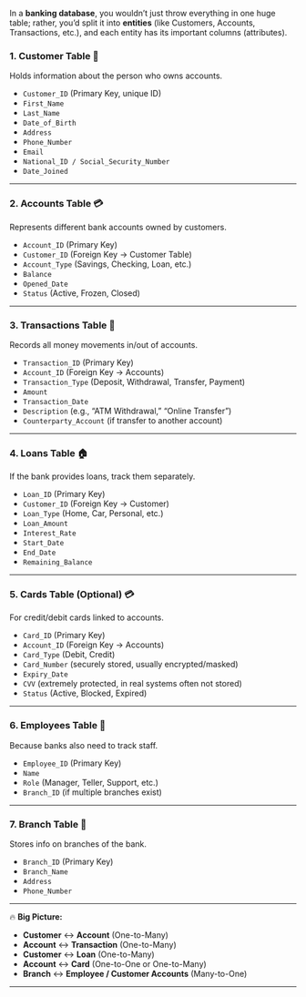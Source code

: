 
In a **banking database**, you wouldn’t just throw everything in one huge table; rather, you’d split it into **entities** (like Customers, Accounts, Transactions, etc.), and each entity has its important columns (attributes).  



### 1. **Customer Table** 👤  
Holds information about the person who owns accounts.  
- `Customer_ID` (Primary Key, unique ID)  
- `First_Name`  
- `Last_Name`  
- `Date_of_Birth`  
- `Address`  
- `Phone_Number`  
- `Email`  
- `National_ID / Social_Security_Number`  
- `Date_Joined`  

---

### 2. **Accounts Table** 💳  
Represents different bank accounts owned by customers.  
- `Account_ID` (Primary Key)  
- `Customer_ID` (Foreign Key → Customer Table)  
- `Account_Type` (Savings, Checking, Loan, etc.)  
- `Balance`  
- `Opened_Date`  
- `Status` (Active, Frozen, Closed)  

---

### 3. **Transactions Table** 💸  
Records all money movements in/out of accounts.  
- `Transaction_ID` (Primary Key)  
- `Account_ID` (Foreign Key → Accounts)  
- `Transaction_Type` (Deposit, Withdrawal, Transfer, Payment)  
- `Amount`  
- `Transaction_Date`  
- `Description` (e.g., “ATM Withdrawal,” “Online Transfer”)  
- `Counterparty_Account` (if transfer to another account)  

---

### 4. **Loans Table** 🏠  
If the bank provides loans, track them separately.  
- `Loan_ID` (Primary Key)  
- `Customer_ID` (Foreign Key → Customer)  
- `Loan_Type` (Home, Car, Personal, etc.)  
- `Loan_Amount`  
- `Interest_Rate`  
- `Start_Date`  
- `End_Date`  
- `Remaining_Balance`  

---

### 5. **Cards Table** (Optional) 💳  
For credit/debit cards linked to accounts.  
- `Card_ID` (Primary Key)  
- `Account_ID` (Foreign Key → Accounts)  
- `Card_Type` (Debit, Credit)  
- `Card_Number` (securely stored, usually encrypted/masked)  
- `Expiry_Date`  
- `CVV` (extremely protected, in real systems often not stored)  
- `Status` (Active, Blocked, Expired)  

---

### 6. **Employees Table** 👔  
Because banks also need to track staff.  
- `Employee_ID` (Primary Key)  
- `Name`  
- `Role` (Manager, Teller, Support, etc.)  
- `Branch_ID` (if multiple branches exist)  

---

### 7. **Branch Table** 🏢  
Stores info on branches of the bank.  
- `Branch_ID` (Primary Key)  
- `Branch_Name`  
- `Address`  
- `Phone_Number`  

---

🔥 **Big Picture:**  
- **Customer** ↔ **Account** (One-to-Many)  
- **Account** ↔ **Transaction** (One-to-Many)  
- **Customer** ↔ **Loan** (One-to-Many)  
- **Account** ↔ **Card** (One-to-One or One-to-Many)  
- **Branch** ↔ **Employee / Customer Accounts** (Many-to-One)  

---
